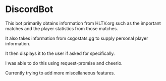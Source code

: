 # DiscordBot

This bot primarily obtains information from HLTV.org such as the important matches and the player statistics from those matches.

It also takes information from csgostats.gg to supply personal player information.

It then displays it to the user if asked for specifically.

I was able to do this using request-promise and cheerio.

Currently trying to add more miscellaneous features.
